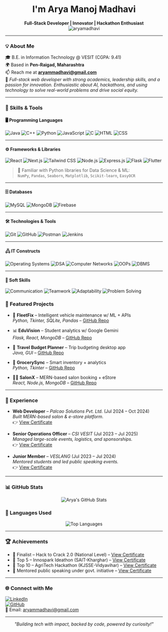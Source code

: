 <h1 align="center"> I'm Arya Manoj Madhavi</h1>
<p align="center">
  <b>Full-Stack Developer | Innovator | Hackathon Enthusiast</b><br>
  <img src="https://komarev.com/ghpvc/?username=aryamadhavi&label=Profile%20views&color=0e75b6&style=flat" alt="aryamadhavi" />
</p>

---

### 💡 About Me
🎓 B.E. in Information Technology @ VESIT (CGPA: 9.41)  
🌍 Based in **Pen-Raigad, Maharashtra**  
📫 Reach me at **aryammadhavi@gmail.com**  
🧩 *Full-stack web developer with strong academics, leadership skills, and a passion for innovation. Enthusiastic about AI, hackathons, and using technology to solve real-world problems and drive social equity.*

---

### 🔧 Skills & Tools

#### 🖥️ Programming Languages  
![Java](https://img.shields.io/badge/Java-ED8B00?style=for-the-badge&logo=java&logoColor=white)
![C++](https://img.shields.io/badge/C++-00599C?style=for-the-badge&logo=c%2B%2B&logoColor=white)
![Python](https://img.shields.io/badge/Python-3776AB?style=for-the-badge&logo=python&logoColor=white)
![JavaScript](https://img.shields.io/badge/JavaScript-F7DF1E?style=for-the-badge&logo=javascript&logoColor=black)
![C](https://img.shields.io/badge/C-00599C?style=for-the-badge&logo=c&logoColor=white)
![HTML](https://img.shields.io/badge/HTML5-E34F26?style=for-the-badge&logo=html5&logoColor=white)
![CSS](https://img.shields.io/badge/CSS3-1572B6?style=for-the-badge&logo=css3&logoColor=white)

---

#### ⚙️ Frameworks & Libraries  
![React](https://img.shields.io/badge/React-20232A?style=for-the-badge&logo=react&logoColor=61DAFB)
![Next.js](https://img.shields.io/badge/Next.js-000000?style=for-the-badge&logo=nextdotjs&logoColor=white)
![Tailwind CSS](https://img.shields.io/badge/Tailwind_CSS-38B2AC?style=for-the-badge&logo=tailwind-css&logoColor=white)
![Node.js](https://img.shields.io/badge/Node.js-339933?style=for-the-badge&logo=nodedotjs&logoColor=white)
![Express.js](https://img.shields.io/badge/Express.js-000000?style=for-the-badge&logo=express&logoColor=white)
![Flask](https://img.shields.io/badge/Flask-000000?style=for-the-badge&logo=flask&logoColor=white)
![Flutter](https://img.shields.io/badge/Flutter-02569B?style=for-the-badge&logo=flutter&logoColor=white)

> 🧠 Familiar with Python libraries for Data Science & ML:  
> `NumPy`, `Pandas`, `Seaborn`, `Matplotlib`, `Scikit-learn`, `EasyOCR`

---

#### 🗄️ Databases  
![MySQL](https://img.shields.io/badge/MySQL-00758F?style=for-the-badge&logo=mysql&logoColor=white)
![MongoDB](https://img.shields.io/badge/MongoDB-4EA94B?style=for-the-badge&logo=mongodb&logoColor=white)
![Firebase](https://img.shields.io/badge/Firebase-FFCA28?style=for-the-badge&logo=firebase&logoColor=white)

---

#### 🛠️ Technologies & Tools  
![Git](https://img.shields.io/badge/Git-F05032?style=for-the-badge&logo=git&logoColor=white)
![GitHub](https://img.shields.io/badge/GitHub-181717?style=for-the-badge&logo=github&logoColor=white)
![Postman](https://img.shields.io/badge/Postman-FF6C37?style=for-the-badge&logo=postman&logoColor=white)
![Jenkins](https://img.shields.io/badge/Jenkins-D24939?style=for-the-badge&logo=jenkins&logoColor=white)

---

#### 🖧 IT Constructs  
![Operating Systems](https://img.shields.io/badge/Operating%20Systems-blue?style=for-the-badge)
![DSA](https://img.shields.io/badge/Data%20Structures-orange?style=for-the-badge)
![Computer Networks](https://img.shields.io/badge/Computer%20Networks-7CFC00?style=for-the-badge)
![OOPs](https://img.shields.io/badge/OOPs-FF69B4?style=for-the-badge)
![DBMS](https://img.shields.io/badge/DBMS-FFD700?style=for-the-badge)

---

#### 💬 Soft Skills  
![Communication](https://img.shields.io/badge/Strong%20Communication-8A2BE2?style=for-the-badge)
![Teamwork](https://img.shields.io/badge/Teamwork-20B2AA?style=for-the-badge)
![Adaptability](https://img.shields.io/badge/Adaptability-FFA500?style=for-the-badge)
![Problem Solving](https://img.shields.io/badge/Problem%20Solving-DC143C?style=for-the-badge)


### 🧠 Featured Projects
- 🚗 **FleetFix** – Intelligent vehicle maintenance w/ ML + APIs  
  _Python, Tkinter, SQLite, Pandas_ – [GitHub Repo](https://github.com/aryamadhavi03/fleetfix-project)

- 📊 **EduVision** – Student analytics w/ Google Gemini  
  _Flask, React, MongoDB_ – [GitHub Repo](https://github.com/aryamadhavi03/EduVision)

- 🧾 **Travel Budget Planner** – Trip budgeting desktop app  
  _Java, GUI_ – [GitHub Repo](https://github.com/aryamadhavi03/TravelBudgetManagement)

- 🛒 **GrocerySync** – Smart inventory + analytics  
  _Python, Tkinter_ – [GitHub Repo](https://github.com/aryamadhavi03/GroceryManagement)

- 💇‍♀️ **SalonX** – MERN-based salon booking + eStore  
  _React, Node.js, MongoDB_ – [GitHub Repo](https://github.com/aryamadhavi03/SalonX)

---

### 💼 Experience
- **Web Developer** – *Palcao Solutions Pvt. Ltd.* (Jul 2024 – Oct 2024)  
  _Built MERN-based salon & e-store platform._  
  👉 [View Certificate](https://drive.google.com/file/d/1Hdk4FXeiXWz2i9uevk1dUHEmMT9lhiTG/view?usp=drive_link)

- **Senior Operations Officer** – *CSI VESIT* (Jul 2023 – Jul 2025)  
  _Managed large-scale events, logistics, and sponsorships._  
  👉 [View Certificate](https://drive.google.com/file/d/1hVScoMi9YxdPqqquDU1Y6P148rsLhMcv/view?usp=drive_link)

- **Junior Member** – *VESLANG* (Jul 2023 – Jul 2024)  
  _Mentored students and led public speaking events._  
  👉 [View Certificate](https://drive.google.com/file/d/1ldr2mYQQL0zxZKpgunUGAVeRy7Zm8NpQ/view?usp=drive_link)

---

### 📊 GitHub Stats

<p align="center">
  <img src="https://github-readme-stats.vercel.app/api?username=aryamadhavi03&show_icons=true&theme=radical" alt="Arya's GitHub Stats" />
</p>

### 🧠 Languages Used

<p align="center">
  <img src="https://github-readme-stats.vercel.app/api/top-langs/?username=aryamadhavi03&layout=compact&theme=radical" alt="Top Languages" />
</p>

---

### 🏆 Achievements
- 🥈 Finalist – Hack to Crack 2.0 (National Level) – [View Certificate](https://drive.google.com/file/d/1maLaZF21Fl8CheqfvfwIX_KCGx9JwMYl/view?usp=drive_link) 
- 🧠 Top 5 – Innospark Ideathon (SAIT-Kharghar) – [View Certificate](https://drive.google.com/file/d/1dBwmz22gZsWahbBiifsXOKkV1MsySG2z/view?usp=drive_link)  
- 🌾 Top 10 – AgriTech Hackathon (KJSSE-Vidyavihar) – [View Certificate](https://drive.google.com/file/d/1IrSyYFUlJpaHC5POi5EJFtI2NXhW9T_g/view?usp=drive_link) 
- 🎤 Mentored public speaking under govt. initiative – [View Certificate](https://your-certificate-link.com)

---


### 🌐 Connect with Me
[![LinkedIn](https://img.shields.io/badge/LinkedIn-blue?style=flat&logo=linkedin&logoColor=white)](https://linkedin.com/in/your-profile)  
[![GitHub](https://img.shields.io/badge/GitHub-black?style=flat&logo=github&logoColor=white)](https://github.com/aryamadhavi03)  
📧 Email: aryammadhavi@gmail.com  

---

<p align="center"><i>"Building tech with impact, backed by code, powered by curiosity!"</i></p>
